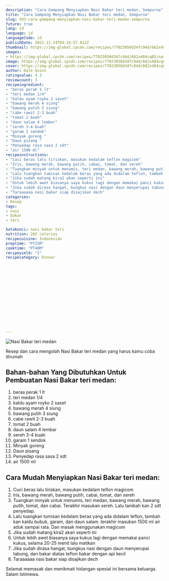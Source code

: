 ```yaml
---
description: "Cara Gampang Menyiapkan Nasi Bakar teri medan, Sempurna"
title: "Cara Gampang Menyiapkan Nasi Bakar teri medan, Sempurna"
slug: 593-cara-gampang-menyiapkan-nasi-bakar-teri-medan-sempurna
future: true
lang: id
language: id
languageCode: id
publishDate: 2021-11-24T04:16:57.812Z 
thumbnail: https://img-global.cpcdn.com/recipes/77023050d34fc94d/682x484cq65/nasi-bakar-teri-medan-foto-resep-utama.webp
images:
- https://img-global.cpcdn.com/recipes/77023050d34fc94d/682x484cq65/nasi-bakar-teri-medan-foto-resep-utama.webp
image: https://img-global.cpcdn.com/recipes/77023050d34fc94d/682x484cq65/nasi-bakar-teri-medan-foto-resep-utama.webp
cover: https://img-global.cpcdn.com/recipes/77023050d34fc94d/682x484cq65/nasi-bakar-teri-medan-foto-resep-utama.webp
author: Dale Quinn
ratingvalue: 4.3
reviewcount: 3
recipeingredient:
- "beras perak 1 lt"
- "teri medan 1/4"
- "kaldu ayam royko 2 saset"
- "bawang merah 4 siung"
- "bawang putih 3 siung"
- "cabe rawit 2-3 buah"
- "tomat 2 buah"
- "daun salam 4 lembar"
- "sereh 3-4 buah"
- "garam 1 sendok"
- "Minyak goreng "
- "Daun pisang "
- "Penyedap rasa sasa 2 sdt"
- "air 1500 ml"
recipeinstructions:
- "Cuci beras lalu tiriskan, masukan kedalam teflon magicom"
- "Iris, bawang merah, bawang putih, cabai, tomat, dan sereh"
- "Tuangkan minyak untuk menumis, teri medan, bawang merah, bawang putih, tomat, dan cabai. Terakhir masukan sereh. Lalu tambah kan 2 sdt penyedap."
- "Lalu tuangkan tumisan kedalam beras yang ada didalam teflon, tambah kan kaldu bubuk, garam, dan daun salam. terakhir masukan 1500 ml air aduk sampai rata. Dan masak menggunakan magicom"
- "Jika sudah matang kira2 akan seperti ini"
- "Untuk lebih awet biasanya saya kukus lagi dengan memakai panci kukus, selama 20-25 menit lalu matikan"
- "Jika sudah dirasa hangat, bungkus nasi dengan daun menyerupai tabung, dan bakar diatas teflon bakar dengan api kecil"
- "Taraaaaaa nasi bakar siap disajikan dech"
categories:
- Resep
tags:
- nasi
- bakar
- teri

katakunci: nasi bakar teri 
nutrition: 202 calories
recipecuisine: Indonesian
preptime: "PT25M"
cooktime: "PT40M"
recipeyield: "2"
recipecategory: Dinner


     
    
    
    
    
    
    
    
    
    
    
      
    
---
```



![Nasi Bakar teri medan](https://img-global.cpcdn.com/recipes/77023050d34fc94d/682x484cq65/nasi-bakar-teri-medan-foto-resep-utama.webp)

Resep dan cara mengolah  Nasi Bakar teri medan yang harus kamu coba dirumah

<!--inarticleads1-->

## Bahan-bahan Yang Dibutuhkan Untuk Pembuatan Nasi Bakar teri medan:

1. beras perak 1 lt
1. teri medan 1/4
1. kaldu ayam royko 2 saset
1. bawang merah 4 siung
1. bawang putih 3 siung
1. cabe rawit 2-3 buah
1. tomat 2 buah
1. daun salam 4 lembar
1. sereh 3-4 buah
1. garam 1 sendok
1. Minyak goreng 
1. Daun pisang 
1. Penyedap rasa sasa 2 sdt
1. air 1500 ml



<!--inarticleads2-->

## Cara Mudah Menyiapkan Nasi Bakar teri medan:

1. Cuci beras lalu tiriskan, masukan kedalam teflon magicom
1. Iris, bawang merah, bawang putih, cabai, tomat, dan sereh
1. Tuangkan minyak untuk menumis, teri medan, bawang merah, bawang putih, tomat, dan cabai. Terakhir masukan sereh. Lalu tambah kan 2 sdt penyedap.
1. Lalu tuangkan tumisan kedalam beras yang ada didalam teflon, tambah kan kaldu bubuk, garam, dan daun salam. terakhir masukan 1500 ml air aduk sampai rata. Dan masak menggunakan magicom
1. Jika sudah matang kira2 akan seperti ini
1. Untuk lebih awet biasanya saya kukus lagi dengan memakai panci kukus, selama 20-25 menit lalu matikan
1. Jika sudah dirasa hangat, bungkus nasi dengan daun menyerupai tabung, dan bakar diatas teflon bakar dengan api kecil
1. Taraaaaaa nasi bakar siap disajikan dech




Selamat memasak dan menikmati hidangan spesial ini bersama keluarga. Salam Istimewa.
